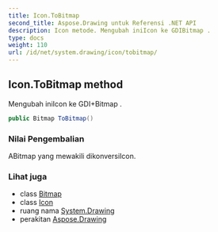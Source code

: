 ```yaml
---
title: Icon.ToBitmap
second_title: Aspose.Drawing untuk Referensi .NET API
description: Icon metode. Mengubah iniIcon ke GDIBitmap .
type: docs
weight: 110
url: /id/net/system.drawing/icon/tobitmap/
---
```

## Icon.ToBitmap method

Mengubah iniIcon ke GDI+Bitmap .

```csharp
public Bitmap ToBitmap()
```

### Nilai Pengembalian

ABitmap yang mewakili dikonversiIcon.

### Lihat juga

* class [Bitmap](../../bitmap/)
* class [Icon](../)
* ruang nama [System.Drawing](../../icon/)
* perakitan [Aspose.Drawing](../../../)


